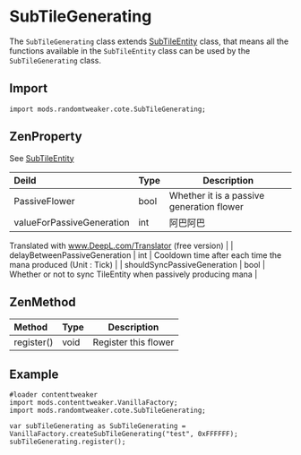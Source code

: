 # SubTileGenerating

The `SubTileGenerating`
class extends [SubTileEntity](https://github.com/ikexing-cn/RandomTweaker/blob/master/wiki/en_us/modSupport/ContentTweaker/SubTileEntity/SubTileEntity.md)
class, that means all the functions available in the `SubTileEntity` class can be used by the `SubTileGenerating` class.

## Import

```zenscript
import mods.randomtweaker.cote.SubTileGenerating;
```

## ZenProperty

See [SubTileEntity](https://github.com/ikexing-cn/RandomTweaker/blob/master/wiki/zh_cn/modSupport/ContentTweaker/SubTileEntity/SubTileEntity.md)

| Deild | Type | Description |
|:---- |:--- |----- |
| PassiveFlower | bool | Whether it is a passive generation flower |
| valueForPassiveGeneration | int | 阿巴阿巴 |

Translated with www.DeepL.com/Translator (free version) |
| delayBetweenPassiveGeneration | int | Cooldown time after each time the mana produced (Unit : Tick) |
| shouldSyncPassiveGeneration | bool | Whether or not to sync TileEntity when passively producing mana |

## ZenMethod

| Method | Type | Description |
|:---- |:--- |----- |
| register() | void | Register this flower |

## Example

```zenscript
#loader contenttweaker
import mods.contenttweaker.VanillaFactory;
import mods.randomtweaker.cote.SubTileGenerating;

var subTileGenerating as SubTileGenerating = VanillaFactory.createSubTileGenerating("test", 0xFFFFFF);
subTileGenerating.register();
```
